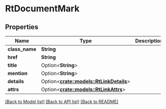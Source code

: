 # RtDocumentMark

## Properties

Name | Type | Description | Notes
------------ | ------------- | ------------- | -------------
**class_name** | **String** |  | 
**href** | **String** |  | 
**title** | Option<**String**> |  | [optional]
**mention** | Option<**String**> |  | [optional]
**details** | Option<[**crate::models::RtLinkDetails**](RtLinkDetails.md)> |  | [optional]
**attrs** | Option<[**crate::models::RtLinkAttrs**](RtLinkAttrs.md)> |  | [optional]

[[Back to Model list]](../README.md#documentation-for-models) [[Back to API list]](../README.md#documentation-for-api-endpoints) [[Back to README]](../README.md)


